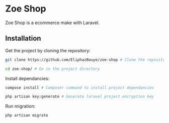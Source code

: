 # Zoe Shop
Zoe Shop is a ecommerce make with Laravel.

## Installation
Get the project by cloning the repository:

```bash
git clone https://github.com/EliphazBouye/zoe-shop # Clone the repository

cd zoe-shop/ # Go in the project directory
```

Install dependancies:
```bash
compose install # Composer command to install project dependancies

php artisan key:generate # Generate laravel project encryption key
```

Run migration:
```bash
php artisan migrate
```
